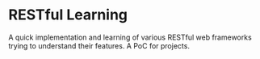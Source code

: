 # RESTful Learning

A quick implementation and learning of various RESTful web frameworks trying to understand their features. A PoC for projects.
